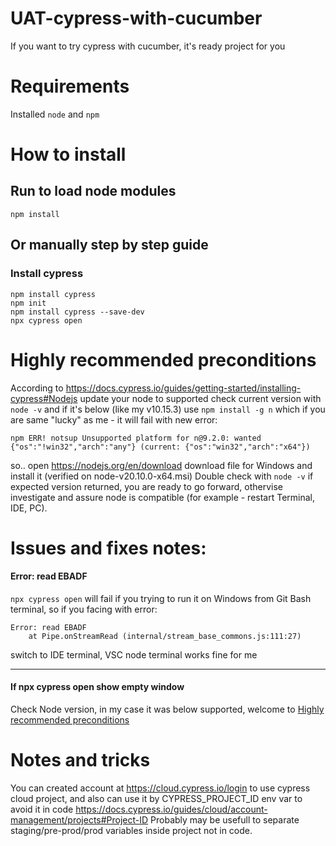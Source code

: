 # UAT-cypress-with-cucumber
If you want to try cypress with cucumber, it's ready project for you


# Requirements
Installed `node` and `npm`


# How to install
## Run to load node modules
`npm install`


## Or manually step by step guide
### Install cypress
```
npm install cypress
npm init
npm install cypress --save-dev
npx cypress open
```


# Highly recommended preconditions
According to https://docs.cypress.io/guides/getting-started/installing-cypress#Nodejs update your node to supported
check current version with `node -v` and if it's below (like my v10.15.3) use `npm install -g n`
which if you are same "lucky" as me - it will fail with new error:
```
npm ERR! notsup Unsupported platform for n@9.2.0: wanted {"os":"!win32","arch":"any"} (current: {"os":"win32","arch":"x64"})
```
so.. open https://nodejs.org/en/download download file for Windows and install it (verified on node-v20.10.0-x64.msi)
Double check with `node -v` if expected version returned, you are ready to go forward, othervise investigate and assure node is compatible (for example - restart Terminal, IDE, PC).


# Issues and fixes notes:
#### Error: read EBADF
`npx cypress open` will fail if you trying to run it on Windows from Git Bash terminal, so if you facing with error:
```
Error: read EBADF
    at Pipe.onStreamRead (internal/stream_base_commons.js:111:27)
```
switch to IDE terminal, VSC node terminal works fine for me 

---

#### If npx cypress open show empty window
Check Node version, in my case it was below supported, welcome to [Highly recommended preconditions](#highly-recommended-preconditions)



# Notes and tricks
You can created account at https://cloud.cypress.io/login to use cypress cloud project, and also can use it by CYPRESS_PROJECT_ID env var to avoid it in code https://docs.cypress.io/guides/cloud/account-management/projects#Project-ID Probably may be usefull to separate staging/pre-prod/prod variables inside project not in code. 

